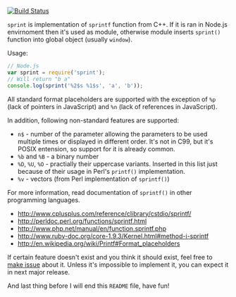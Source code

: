 [![Build Status](https://secure.travis-ci.org/xfix/sprint.png?branch=master)](http://travis-ci.org/xfix/sprint)

`sprint` is implementation of `sprintf` function from C++. If it is ran in
Node.js envirnoment then it's used as module, otherwise module inserts
`sprint()` function into global object (usually `window`).

Usage:

```javascript
// Node.js
var sprint = require('sprint');
// Will return "b a"
console.log(sprint('%2$s %1$s', 'a', 'b'));
```

All standard format placeholders are supported with the exception of `%p`
(lack of pointers in JavaScript) and `%n` (lack of references in JavaScript).

In addition, following non-standard features are supported:

* `n$` - number of the parameter allowing the parameters to be used multiple
  times or displayed in different order. It's not in C99, but it's POSIX
  entension, so support for it is already common.
* `%b` and `%B` - a binary number
* `%D`, `%U`, `%O` - practially their uppercase variants. Inserted in this
  list just because of their usage in Perl's `printf()` implementation.
* `%v` - vectors (from Perl implementation of `sprintf()`)

For more information, read documentation of `sprintf()` in other programming
languages.

* http://www.cplusplus.com/reference/clibrary/cstdio/sprintf/
* http://perldoc.perl.org/functions/sprintf.html
* http://www.php.net/manual/en/function.sprintf.php
* http://www.ruby-doc.org/core-1.9.3/Kernel.html#method-i-sprintf
* http://en.wikipedia.org/wiki/Printf#Format_placeholders

If certain feature doesn't exist and you think it should exist, feel free to
[make issue](https://github.com/xfix/sprint/issues) about it. Unless it's
impossible to implement it, you can expect it in next major release.

And last thing before I will end this `README` file, have fun!

